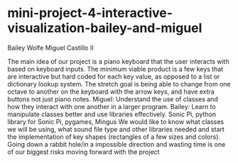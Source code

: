# mini-project-4-interactive-visualization-bailey-and-miguel
Bailey Wolfe
Miguel Castillo II

The main idea of our project is a piano keyboard that the user interacts with based on keyboard inputs. The minimum viable product is a few keys that are interactive but hard coded for each key value, as opposed to a list or dictionary lookup system. The stretch goal is being able to change from one octave to another on the keyboard with the arrow keys, and have extra buttons not just piano notes. 
Miguel: Understand the use of classes and how they interact with one another in a larger program.
Bailey: Learn to manipulate classes better and use libraries effectively. 
Sonic Pi, python library for Sonic Pi, pygames, Mingus
We would like to know what classes we will be using, what sound file type and other libraries needed and start the implementation of key shapes (rectangles of a few sizes and colors).
Going down a rabbit hole/in a impossible direction and wasting time is one of our biggest risks moving forward with the project
